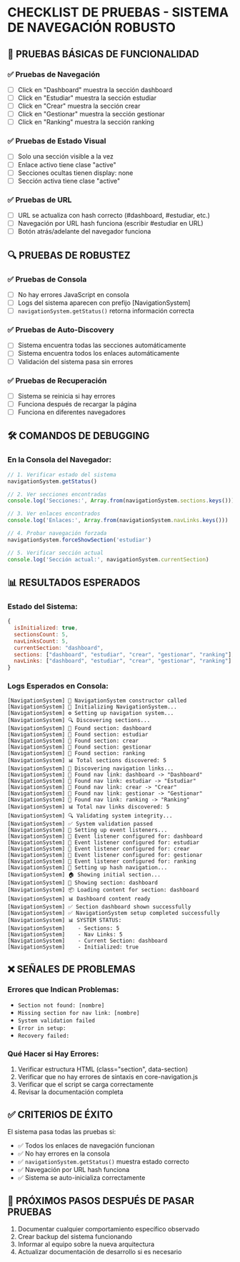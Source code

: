 # CHECKLIST DE PRUEBAS - SISTEMA DE NAVEGACIÓN ROBUSTO

## 🧪 PRUEBAS BÁSICAS DE FUNCIONALIDAD

### ✅ Pruebas de Navegación
- [ ] Click en "Dashboard" muestra la sección dashboard
- [ ] Click en "Estudiar" muestra la sección estudiar
- [ ] Click en "Crear" muestra la sección crear
- [ ] Click en "Gestionar" muestra la sección gestionar
- [ ] Click en "Ranking" muestra la sección ranking

### ✅ Pruebas de Estado Visual
- [ ] Solo una sección visible a la vez
- [ ] Enlace activo tiene clase "active"
- [ ] Secciones ocultas tienen display: none
- [ ] Sección activa tiene clase "active"

### ✅ Pruebas de URL
- [ ] URL se actualiza con hash correcto (#dashboard, #estudiar, etc.)
- [ ] Navegación por URL hash funciona (escribir #estudiar en URL)
- [ ] Botón atrás/adelante del navegador funciona

## 🔍 PRUEBAS DE ROBUSTEZ

### ✅ Pruebas de Consola
- [ ] No hay errores JavaScript en consola
- [ ] Logs del sistema aparecen con prefijo [NavigationSystem]
- [ ] `navigationSystem.getStatus()` retorna información correcta

### ✅ Pruebas de Auto-Discovery
- [ ] Sistema encuentra todas las secciones automáticamente
- [ ] Sistema encuentra todos los enlaces automáticamente
- [ ] Validación del sistema pasa sin errores

### ✅ Pruebas de Recuperación
- [ ] Sistema se reinicia si hay errores
- [ ] Funciona después de recargar la página
- [ ] Funciona en diferentes navegadores

## 🛠️ COMANDOS DE DEBUGGING

### En la Consola del Navegador:

```javascript
// 1. Verificar estado del sistema
navigationSystem.getStatus()

// 2. Ver secciones encontradas
console.log('Secciones:', Array.from(navigationSystem.sections.keys()))

// 3. Ver enlaces encontrados
console.log('Enlaces:', Array.from(navigationSystem.navLinks.keys()))

// 4. Probar navegación forzada
navigationSystem.forceShowSection('estudiar')

// 5. Verificar sección actual
console.log('Sección actual:', navigationSystem.currentSection)
```

## 📊 RESULTADOS ESPERADOS

### Estado del Sistema:
```javascript
{
  isInitialized: true,
  sectionsCount: 5,
  navLinksCount: 5,
  currentSection: "dashboard",
  sections: ["dashboard", "estudiar", "crear", "gestionar", "ranking"],
  navLinks: ["dashboard", "estudiar", "crear", "gestionar", "ranking"]
}
```

### Logs Esperados en Consola:
```
[NavigationSystem] 🚀 NavigationSystem constructor called
[NavigationSystem] 🔧 Initializing NavigationSystem...
[NavigationSystem] ⚙️ Setting up navigation system...
[NavigationSystem] 🔍 Discovering sections...
[NavigationSystem] 📄 Found section: dashboard
[NavigationSystem] 📄 Found section: estudiar
[NavigationSystem] 📄 Found section: crear
[NavigationSystem] 📄 Found section: gestionar
[NavigationSystem] 📄 Found section: ranking
[NavigationSystem] 📊 Total sections discovered: 5
[NavigationSystem] 🔗 Discovering navigation links...
[NavigationSystem] 🔗 Found nav link: dashboard -> "Dashboard"
[NavigationSystem] 🔗 Found nav link: estudiar -> "Estudiar"
[NavigationSystem] 🔗 Found nav link: crear -> "Crear"
[NavigationSystem] 🔗 Found nav link: gestionar -> "Gestionar"
[NavigationSystem] 🔗 Found nav link: ranking -> "Ranking"
[NavigationSystem] 📊 Total nav links discovered: 5
[NavigationSystem] 🔍 Validating system integrity...
[NavigationSystem] ✅ System validation passed
[NavigationSystem] 🎯 Setting up event listeners...
[NavigationSystem] 🎯 Event listener configured for: dashboard
[NavigationSystem] 🎯 Event listener configured for: estudiar
[NavigationSystem] 🎯 Event listener configured for: crear
[NavigationSystem] 🎯 Event listener configured for: gestionar
[NavigationSystem] 🎯 Event listener configured for: ranking
[NavigationSystem] 🔗 Setting up hash navigation...
[NavigationSystem] 🏠 Showing initial section...
[NavigationSystem] 📍 Showing section: dashboard
[NavigationSystem] 📦 Loading content for section: dashboard
[NavigationSystem] 📊 Dashboard content ready
[NavigationSystem] ✅ Section dashboard shown successfully
[NavigationSystem] ✅ NavigationSystem setup completed successfully
[NavigationSystem] 📊 SYSTEM STATUS:
[NavigationSystem]    - Sections: 5
[NavigationSystem]    - Nav Links: 5
[NavigationSystem]    - Current Section: dashboard
[NavigationSystem]    - Initialized: true
```

## ❌ SEÑALES DE PROBLEMAS

### Errores que Indican Problemas:
- `Section not found: [nombre]`
- `Missing section for nav link: [nombre]`
- `System validation failed`
- `Error in setup:`
- `Recovery failed:`

### Qué Hacer si Hay Errores:
1. Verificar estructura HTML (class="section", data-section)
2. Verificar que no hay errores de sintaxis en core-navigation.js
3. Verificar que el script se carga correctamente
4. Revisar la documentación completa

## ✅ CRITERIOS DE ÉXITO

El sistema pasa todas las pruebas si:
- ✅ Todos los enlaces de navegación funcionan
- ✅ No hay errores en la consola
- ✅ `navigationSystem.getStatus()` muestra estado correcto
- ✅ Navegación por URL hash funciona
- ✅ Sistema se auto-inicializa correctamente

## 🎯 PRÓXIMOS PASOS DESPUÉS DE PASAR PRUEBAS

1. Documentar cualquier comportamiento específico observado
2. Crear backup del sistema funcionando
3. Informar al equipo sobre la nueva arquitectura
4. Actualizar documentación de desarrollo si es necesario

